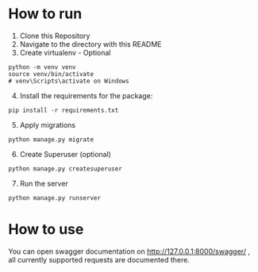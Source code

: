 # How to run
1. Clone this Repository
2. Navigate to the directory with this README
3. Create virtualenv - Optional
```
python -m venv venv
source venv/bin/activate
# venv\Scripts\activate on Windows
```
4. Install the requirements for the package:
```
pip install -r requirements.txt
```
5. Apply migrations
```
python manage.py migrate
```
6. Create Superuser (optional)
```
python manage.py createsuperuser
```
7. Run the server
```
python manage.py runserver
```

# How to use
You can open swagger documentation on http://127.0.0.1:8000/swagger/ , all currently supported requests are documented there.
